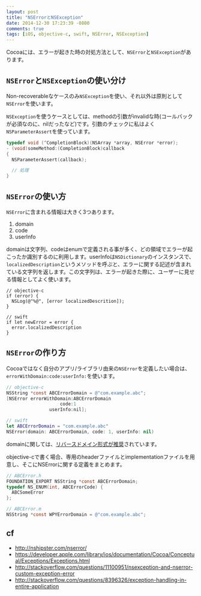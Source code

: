 ```yaml
---
layout: post
title: "NSErrorとNSException"
date: 2014-12-30 17:23:39 -0800
comments: true
tags: [iOS, objective-c, swift, NSError, NSException]
---
```


Cocoaには、エラーが起きた時の対処方法として、`NSError`と`NSException`があります。

<!--more-->

## `NSError`と`NSException`の使い分け
Non-recoverableなケースのみ`NSException`を使い、それ以外は原則として`NSError`を使います。

`NSException`を使うケースとしては、methodの引数がinvalidな時(コールバックが必須なのに、nilだったなど)です。引数のチェックに私はよく`NSParameterAssert`を使っています。

```objective-c
typedef void (^CompletionBlock)(NSArray *array, NSError *error);
- (void)someMethod:(CompletionBlock)callback
{
  NSParameterAssert(callback);

  // 処理
}
```

## `NSError`の使い方
`NSError`に含まれる情報は大きく3つあります。

1. domain
2. code
3. userInfo

domainは文字列、codeはenumで定義される事が多く、どの領域でエラーが起こったか識別するのに利用します。userInfoは`NSDictionary`のインスタンスで、`localizedDescription`というメソッドを呼ぶと、エラーに関する記述が含まれている文字列を返します。この文字列は、エラーが起きた際に、ユーザーに見せる情報としてよく使います。

```
// objective-c
if (error) {
  NSLog(@"%@", [error localizedDescrition]);
}

// swift
if let newError = error {
  error.localizedDescription
}
```

## `NSError`の作り方
Cocoaではなく自分のアプリ/ライブラリ由来の`NSError`を定義したい場合は、`errorWithDomain:code:userInfo:`を使います。

```objective-c
// objective-c
NSString *const ABCErrorDomain = @"com.example.abc";
[NSError errorWithDomain:ABCErrorDomain
                    code:1
                userInfo:nil];
```

```swift
// swift
let ABCErrorDomain = "com.example.abc"
NSError(domain: ABCErrorDomain, code: 1, userInfo: nil)
```

domainに関しては、[リバースドメイン形式が推奨](https://developer.apple.com/library/ios/documentation/Cocoa/Conceptual/ProgrammingWithObjectiveC/ErrorHandling/ErrorHandling.html)されています。

objective-cで書く場合、専用のheaderファイルとimplementationファイルを用意し、そこにNSErrorに関する定義をまとめます。

```objective-c
// ABCError.h
FOUNDATION_EXPORT NSString *const ABCErrorDomain;
typedef NS_ENUM(int, ABCErrorCode) {
  ABCSomeError
};

// ABCError.m
NSString *const WPYErrorDomain = @"com.example.abc";
```

## cf
- http://nshipster.com/nserror/
- https://developer.apple.com/library/ios/documentation/Cocoa/Conceptual/Exceptions/Exceptions.html
- http://stackoverflow.com/questions/11100951/nsexception-and-nserror-custom-exception-error
- http://stackoverflow.com/questions/8396326/exception-handling-in-entire-application
